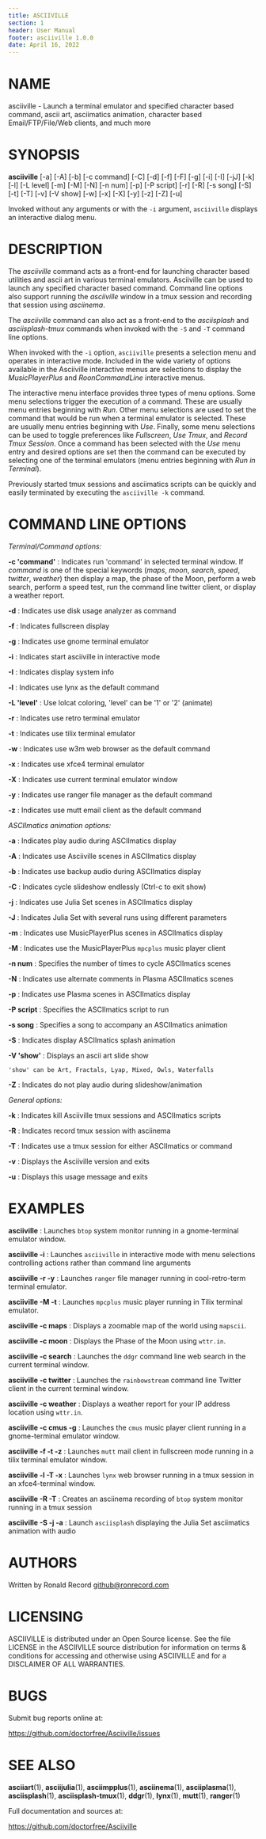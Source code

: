 ```yaml
---
title: ASCIIVILLE
section: 1
header: User Manual
footer: asciiville 1.0.0
date: April 16, 2022
---
```

# NAME
asciiville - Launch a terminal emulator and specified character based command, ascii art, asciimatics animation, character based Email/FTP/File/Web clients,
and much more

# SYNOPSIS
**asciiville** [-a] [-A] [-b] [-c command] [-C] [-d] [-f] [-F] [-g] [-i] [-I] [-jJ] [-k] [-l] [-L level] [-m] [-M] [-N] [-n num] [-p] [-P script] [-r] [-R] [-s song] [-S] [-t] [-T] [-v] [-V show] [-w] [-x] [-X] [-y] [-z] [-Z] [-u]

Invoked without any arguments or with the `-i` argument, `asciiville` displays an interactive dialog menu.

# DESCRIPTION
The *asciiville* command acts as a front-end for launching character based utilities and ascii art in various terminal emulators. Asciiville can be used to launch any specified character based command. Command line options also support running the *asciiville* window in a tmux session and recording that session using *asciinema*.

The *asciiville* command can also act as a front-end to the *asciisplash* and *asciisplash-tmux* commands when invoked with the `-S` and `-T` command line options.

When invoked with the `-i` option, `asciiville` presents a selection menu and operates in interactive mode. Included in the wide variety of options available in the Asciiville interactive menus are selections to display the *MusicPlayerPlus* and *RoonCommandLine* interactive menus.

The interactive menu interface provides three types of menu options. Some menu selections trigger the execution of a command. These are usually menu entries beginning with *Run*. Other menu selections are used to set the command that would be run when a terminal emulator is selected. These are usually menu entries beginning with *Use*. Finally, some menu selections can be used to toggle preferences like *Fullscreen*, *Use Tmux*, and *Record Tmux Session*. Once a command has been selected with the *Use* menu entry and desired options are set then the command can be executed by selecting one of the terminal emulators (menu entries beginning with *Run <command> in <terminal name> Terminal*).

Previously started tmux sessions and asciimatics scripts can be quickly and easily terminated by executing the `asciiville -k` command.

# COMMAND LINE OPTIONS

*Terminal/Command options:*

**-c 'command'**
: Indicates run 'command' in selected terminal window. If *command* is one of the special keywords (*maps*, *moon*, *search*, *speed*, *twitter*, *weather*) then display a map, the phase of the Moon, perform a web search, perform a speed test, run the command line twitter client, or display a weather report.

**-d**
: Indicates use disk usage analyzer as command

**-f**
: Indicates fullscreen display

**-g**
: Indicates use gnome terminal emulator

**-i**
: Indicates start asciiville in interactive mode

**-I**
: Indicates display system info

**-l**
: Indicates use lynx as the default command

**-L 'level'**
: Use lolcat coloring, 'level' can be '1' or '2' (animate)

**-r**
: Indicates use retro terminal emulator

**-t**
: Indicates use tilix terminal emulator

**-w**
: Indicates use w3m web browser as the default command

**-x**
: Indicates use xfce4 terminal emulator

**-X**
: Indicates use current terminal emulator window

**-y**
: Indicates use ranger file manager as the default command

**-z**
: Indicates use mutt email client as the default command

*ASCIImatics animation options:*

**-a**
: Indicates play audio during ASCIImatics display

**-A**
: Indicates use Asciiville scenes in ASCIImatics display

**-b**
: Indicates use backup audio during ASCIImatics display

**-C**
: Indicates cycle slideshow endlessly (Ctrl-c to exit show)

**-j**
: Indicates use Julia Set scenes in ASCIImatics display

**-J**
: Indicates Julia Set with several runs using different parameters

**-m**
: Indicates use MusicPlayerPlus scenes in ASCIImatics display

**-M**
: Indicates use the MusicPlayerPlus `mpcplus` music player client

**-n num**
: Specifies the number of times to cycle ASCIImatics scenes

**-N**
: Indicates use alternate comments in Plasma ASCIImatics scenes

**-p**
: Indicates use Plasma scenes in ASCIImatics display

**-P script**
: Specifies the ASCIImatics script to run

**-s song**
: Specifies a song to accompany an ASCIImatics animation

**-S**
: Indicates display ASCIImatics splash animation

**-V 'show'**
: Displays an ascii art slide show

    'show' can be Art, Fractals, Lyap, Mixed, Owls, Waterfalls

**-Z**
: Indicates do not play audio during slideshow/animation

*General options:*

**-k**
: Indicates kill Asciiville tmux sessions and ASCIImatics scripts

**-R**
: Indicates record tmux session with asciinema

**-T**
: Indicates use a tmux session for either ASCIImatics or command

**-v**
: Displays the Asciiville version and exits

**-u**
: Displays this usage message and exits

# EXAMPLES
**asciiville**
: Launches `btop` system monitor running in a gnome-terminal emulator window. 

**asciiville -i**
: Launches `asciiville` in interactive mode with menu selections controlling actions rather than command line arguments

**asciiville -r -y**
: Launches `ranger` file manager running in cool-retro-term terminal emulator. 

**asciiville -M -t**
: Launches `mpcplus` music player running in Tilix terminal emulator. 

**asciiville -c maps**
: Displays a zoomable map of the world using `mapscii`. 

**asciiville -c moon**
: Displays the Phase of the Moon using `wttr.in`. 

**asciiville -c search**
: Launches the `ddgr` command line web search in the current terminal window. 

**asciiville -c twitter**
: Launches the `rainbowstream` command line Twitter client in the current terminal window. 

**asciiville -c weather**
: Displays a weather report for your IP address location using `wttr.in`. 

**asciiville -c cmus -g**
: Launches the `cmus` music player client running in a gnome-terminal emulator window. 

**asciiville -f -t -z**
: Launches `mutt` mail client in fullscreen mode running in a tilix terminal emulator window. 

**asciiville -l -T -x**
: Launches `lynx` web browser running in a tmux session in an xfce4-terminal window. 

**asciiville -R -T**
: Creates an asciinema recording of `btop` system monitor running in a tmux session

**asciiville -S -j -a**
: Launch `asciisplash` displaying the Julia Set asciimatics animation with audio

# AUTHORS
Written by Ronald Record github@ronrecord.com

# LICENSING
ASCIIVILLE is distributed under an Open Source license.
See the file LICENSE in the ASCIIVILLE source distribution
for information on terms &amp; conditions for accessing and
otherwise using ASCIIVILLE and for a DISCLAIMER OF ALL WARRANTIES.

# BUGS
Submit bug reports online at:

https://github.com/doctorfree/Asciiville/issues

# SEE ALSO
**asciiart**(1), **asciijulia**(1), **asciimpplus**(1), **asciinema**(1), **asciiplasma**(1), **asciisplash**(1), **asciisplash-tmux**(1), **ddgr**(1), **lynx**(1), **mutt**(1), **ranger**(1)

Full documentation and sources at:

https://github.com/doctorfree/Asciiville

